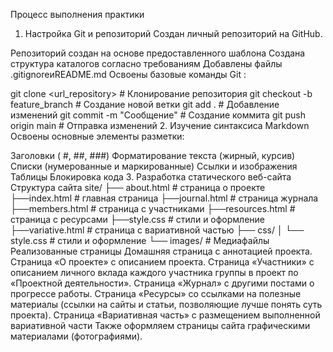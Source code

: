 Процесс выполнения практики
1. Настройка Git и репозиторий
Создан личный репозиторий на GitHub.

Репозиторий создан на основе предоставленного шаблона
Создана структура каталогов согласно требованиям
Добавлены файлы .gitignoreиREADME.md
Освоены базовые команды Git :

git clone <url_repository>      # Клонирование репозитория
git checkout -b feature_branch  # Создание новой ветки
git add .                       # Добавление изменений
git commit -m "Сообщение"       # Создание коммита
git push origin main            # Отправка изменений
2. Изучение синтаксиса Markdown
Освоены основные элементы разметки:

Заголовки ( #, ##, ###)
Форматирование текста (жирный, курсив)
Списки (нумерованные и маркированные)
Ссылки и изображения
Таблицы
Блокировка кода
3. Разработка статического веб-сайта
Структура сайта
site/
├── about.html # страница о проекте
├──index.html # главная страница
├──journal.html # страница журнала
├──members.html # страница с участниками
├──resources.html # страница с ресурсами
├──style.css # стили и оформление
├──variative.html # страница с вариативной частью
├── css/
│ └── style.css # стили и оформление
└── images/ # Медиафайлы
Реализованные страницы
Домашняя страница с аннотацией проекта.
Страница «О проекте» с описанием проекта.
Страница «Участники» с описанием личного вклада каждого участника группы в проект по «Проектной деятельности».
Страница «Журнал» с другими постами о прогрессе работы.
Страница «Ресурсы» со ссылками на полезные материалы (ссылки на сайты и статьи, позволяющие лучше понять суть проекта).
Страница «Вариативная часть» с размещением выполненной вариативной части
Также оформляем страницы сайта графическими материалами (фотографиями).
